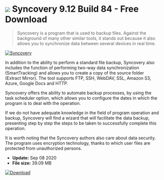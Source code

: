 # ![](https://cdn.softexe.net/static/icon/8/syncovery-8353.png) Syncovery 9.12 Build 84 - Free Download

> Syncovery is a program that is used to backup files. Against the background of many other similar tools, it stands out because it also allows you to synchronize data between several devices in real time.

[![Syncovery](https://gallery.dpcdn.pl/imgc/Tools/63348/g_-_420x350_1.5_-_x20151105233605_0.png)](https://softexe.net/win/disks-files/data-recovery/syncovery:hcec.html)

In addition to the ability to perform a standard file backup, Syncovery also includes the function of performing two-way data synchronization (SmartTracking) and allows you to create a copy of the source folder (Extract Mirror). The tool supports FTP, SSH, WebDAV, SSL, Amazon S3, Azure, Google Docs and HTTP.
 
 Syncovery offers the ability to automate backup processes, by using the task scheduler option, which allows you to configure the dates in which the program is to deal with the operation. 
 
 If we do not have adequate knowledge in the field of program operation and backup, Syncovery will find a wizard that will facilitate the data backup, presenting step by step the steps to be taken to successfully complete this operation. 
 
 It is worth noting that the Syncovery authors also care about data security. The program uses encryption technology, thanks to which user files are protected from unauthorized persons.


- **Update:** Sep 08 2020
- **File size:** 39.09 MB

[![Download](https://cdn.softexe.net/static/img/download.png)](https://softexe.net/win/disks-files/data-recovery/syncovery:hcec.html)

